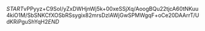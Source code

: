 $START$vPPyyz+C9SoI/yZxDWHjnWj5k+00xeSSjXq/AoogBQu22tjcA60tNKuu4kiO1M/SbSNKCfXOSbRSsygix82mrsDzlAWjGwSPMWgqF+oCe20DAArrT/UdKRiPguShYqH2$END$